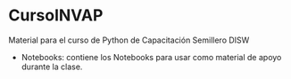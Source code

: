 # CursoINVAP
Material para el curso de Python de Capacitación Semillero DISW

- Notebooks: contiene los Notebooks para usar como material de apoyo durante la clase.
